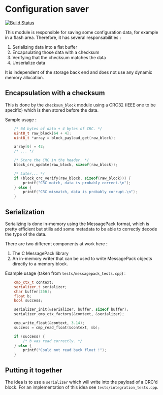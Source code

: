 # Configuration saver
[![Build Status](https://travis-ci.org/cvra/serializer.png)](https://travis-ci.org/cvra/serializer)

This module is responsible for saving some configuration data, for example in a flash area.
Therefore, it has several responsabilities :

1. Serializing data into a flat buffer
2. Encapsulating those data with a checksum
3. Verifying that the checksum matches the data
4. Unserialize data

It is independent of the storage back end and does not use any dynamic memory allocation.

## Encapsulation with a checksum
This is done by the `checksum_block` module using a CRC32 (IEEE one to be specific) which is then stored before the data.

Sample usage :

```cpp
    /* 64 bytes of data + 4 bytes of CRC. */
    uint8_t raw_block[64 + 4];
    uint8_t *array = block_payload_get(raw_block);

    array[0] = 42;
    /* ... */

    /* Store the CRC in the header. */
    block_crc_update(raw_block, sizeof(raw_block));

    /* Later... */
    if (block_crc_verify(raw_block, sizeof(raw_block))) {
        printf("CRC match, data is probably correct.\n");
    } else {
        printf("CRC mismatch, data is probably corrupt.\n");
    }
```

## Serialization
Serializing is done in-memory using the MessagePack format, which is pretty efficient but stills add some metadata to be able to correctly decode the type of the data.

There are two different components at work here :
1. The C MessagePack library
2. An in-memory writer that can be used to write MessagePack objects directly to a memory block.

Example usage (taken from `tests/messagepack_tests.cpp`) :
```cpp
    cmp_ctx_t context;
    serializer_t serializer;
    char buffer[256];
    float b;
    bool success;

    serializer_init(&serializer, buffer, sizeof buffer);
    serializer_cmp_ctx_factory(&context, &serializer);

    cmp_write_float(&context, 3.14);
    success = cmp_read_float(&context, &b);

    if (success) {
        /* b was read correctly. */
    } else {
        printf("Could not read back float !");
    }
```

## Putting it together
The idea is to use a `serializer` which will write into the payload of a CRC'd block.
For an implementation of this idea see `tests/integration_tests.cpp`.
